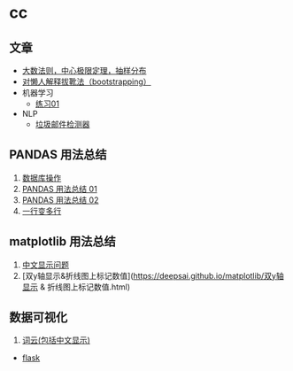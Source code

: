 # cc


## 文章
- [大数法则，中心极限定理，抽样分布](https://nbviewer.jupyter.org/github/DeepSai/DeepSai.github.io/blob/master/three-concept.ipynb)
- [对懒人解释拔靴法（bootstrapping）](https://github.com/DeepSai/DeepSai.github.io/blob/master/explaining-to-laypeople-why-bootstrapping-works.md)
- 机器学习
	- [练习01](https://nbviewer.jupyter.org/github/DeepSai/DeepSai.github.io/blob/master/machine-learning/hw01/ex01.ipynb)
- NLP
	- [垃圾邮件检测器](https://deepsai.github.io/nlp/spam-detector.html)

## PANDAS 用法总结
1. [数据库操作](https://deepsai.github.io/pandas/database.html)
2. [PANDAS 用法总结 01](https://deepsai.github.io/pandas/pandas_usage_01.html)
3. [PANDAS 用法总结 02](https://deepsai.github.io/pandas/pandas_usage_02.html)
4. [一行变多行](https://deepsai.github.io/pandas/一行变多行.html)

## matplotlib 用法总结
1. [中文显示问题](https://deepsai.github.io/matplotlib/chinese_problem.html)
2. [双y轴显示&折线图上标记数值](https://deepsai.github.io/matplotlib/双y轴显示 & 折线图上标记数值.html)


## 数据可视化
1. [词云(包括中文显示)](https://deepsai.github.io/data-visualization/word-cloud.html)


- [flask](https://deepsai.github.io/web_service/flask_usage.html)

